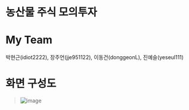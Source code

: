 # 농산물 주식 모의투자

<h1> My Team </h1>
<p> 박현근(idiot2222), 장주언(jje951122), 이동건(donggeonL), 진예슬(yeseul111) </p>

<h1> 화면 구성도</h1> 

> ![image](https://user-images.githubusercontent.com/87507644/135511424-38867834-e55c-440b-bc60-715b711943f2.png)
